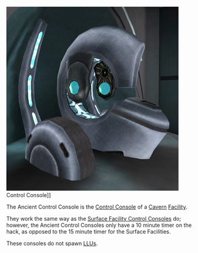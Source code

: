 ![](../images/AT-CC.jpg "fig:AT-CC.jpg") Control Console\]\]

The Ancient Control Console is the
[Control Console](../locations/Control_Console.md) of a
[Cavern](../locations/Caverns.md) [Facility](../locations/Facilities.md).

They work the same way as the
[Surface Facility Control Consoles](../locations/Control_Console.md) do;
however, the Ancient Control Consoles only have a 10 minute timer on the hack,
as opposed to the 15 minute timer for the Surface Facilities.

These consoles do not spawn [LLUs](../terminology/Lattice_Logic_Unit.md).


